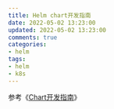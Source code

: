 ```yaml
---
title: Helm chart开发指南
date: 2022-05-02 13:23:00
updated: 2022-05-02 13:23:00
comments: true
categories:
- helm
tags:
- helm
- k8s
---
```


参考《[Chart开发指南](https://helm.sh/zh/docs/topics/charts/)》
